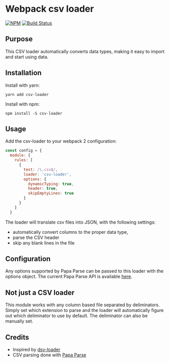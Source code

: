# Webpack csv loader

[![NPM](https://nodei.co/npm/csv-loader.png?downloadRank=true)](https://npmjs.com/package/csv-loader)
[![Build Status](https://travis-ci.org/theplatapi/csv-loader.svg?branch=master)](https://travis-ci.org/theplatapi/csv-loader)


## Purpose
This CSV loader automatically converts data types, making it easy to import and start using data.

## Installation

Install with yarn:

```
yarn add csv-loader
```

Install with npm:

```
npm install -S csv-loader
```

## Usage

Add the csv-loader to your webpack 2 configuration:

``` javascript
const config = {
  module: {
    rules: [
      {
        test: /\.csv$/,
        loader: 'csv-loader',
        options: {
          dynamicTyping: true,
          header: true,
          skipEmptyLines: true
        }
      }
    ]
  }
```

The loader will translate csv files into JSON, with the following settings:
* automatically convert columns to the proper data type,
* parse the CSV header
* skip any blank lines in the file

## Configuration

Any options supported by Papa Parse can be passed to this loader with the options object. The current Papa Parse API is available
[here](http://papaparse.com/docs#config).



## Not just a CSV loader
This module works with any column based file separated by deliminators. Simply set which extension to parse and the
loader will automatically figure out which deliminator to use by default. The deliminator can also be manually set.

## Credits

* Inspired by [dsv-loader](https://github.com/wbkd/dsv-loader)
* CSV parsing done with [Papa Parse](http://papaparse.com/)